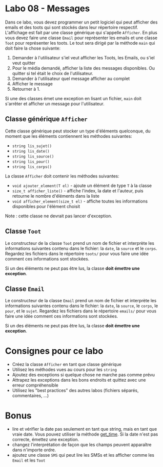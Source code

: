 # Labo 08 - Messages

Dans ce labo, vous devez programmer un petit logiciel qui peut afficher des
emails et des toots qui sont stockés dans leur répertoire respectif.
L'affichage est fait par une classe générique qui s'appelle `Afficher`.
En plus vous devez faire une classe `Email` pour représenter les emails
et une classe `Toot` pour représenter les toots.
Le tout sera dirigé par la méthode `main` qui doit faire la chose suivante:

1. Demander à l'utilisateur s'iel veut afficher les Toots, les Emails, ou
s'iel veut quitter
2. Pour le média demandé, afficher la liste des messages disponibles.
Ou quitter si tel était le choix de l'utilisateur.
3. Demander à l'utilisateur quel message afficher au complet
4. Afficher le message
5. Retourner à 1.

Si une des classes émet une exception en lisant un fichier, `main` doit s'arrêter
et afficher un message pour l'utilisateur.

## Classe générique `Afficher`

Cette classe générique peut stocker un type d'éléments quelconque, du moment
que les éléments contiennent les méthodes suivantes:
- `string lis_sujet()`
- `string lis_date()`
- `string lis_source()`
- `string lis_pour()`
- `string lis_corps()`

La classe `Afficher` doit contenir les méthodes suivantes:

- `void ajouter_element(T el)` - ajoute un élément de type `T` à la classe
- `size_t afficher_liste()` - affiche l'index, la date et l'auteur, 
puis retourne le nombre d'éléments dans la liste
- `void afficher_element(size_t el)` - affiche toutes les informations disponibles pour
l'élément choisit

Note : cette classe ne devrait pas lancer d'exception.

## Classe `Toot`

Le constructeur de la classe `Toot` prend un nom de fichier et interprète les
informations suivantes contenu dans le fichier: la `date`, la `source` et le `corps`.
Regardez les fichiers dans le répertoire `toots/` pour vous faire une idée comment
ces informations sont stockées.

Si un des éléments ne peut pas être lus, la classe **doit émettre une exception**.

## Classe `Email`

Le constructeur de la classe `Email` prend un nom de fichier et interprète les
informations suivantes contenu dans le fichier: la `date`, la `source`, le `corps`,
le `pour`, et le `sujet`.
Regardez les fichiers dans le répertoire `emails/` pour vous faire une idée comment
ces informations sont stockées.

Si un des éléments ne peut pas être lus, la classe **doit émettre une exception**.

# Consignes pour ce labo

- Créez la classe `Afficher` en tant que classe générique
- Utilisez les méthodes vues au cours pour les `string`
- Ajoutez des exceptions si quelque chose ne marche pas comme prévu
- Attrapez les exceptions dans les bons endroits et quittez avec une erreur compréhensible
- Utilisez les "best practices" des autres labos (fichiers séparés, commentaires, ...)

# Bonus

- lire et vérifier la date pas seulement en tant que string, mais en tant que
vraie date. Vous pouvez utiliser la méthode [get_time](https://en.cppreference.com/w/cpp/io/manip/get_time).
Si la date n'est pas correcte, émettez une exception.
- changez l'interprétation de façon que les champs peuvent apparaître dans n'importe
ordre.
- ajoutez une classe `SMS` qui peut lire les SMSs et les afficher comme les `Email` et les
`Toot`
